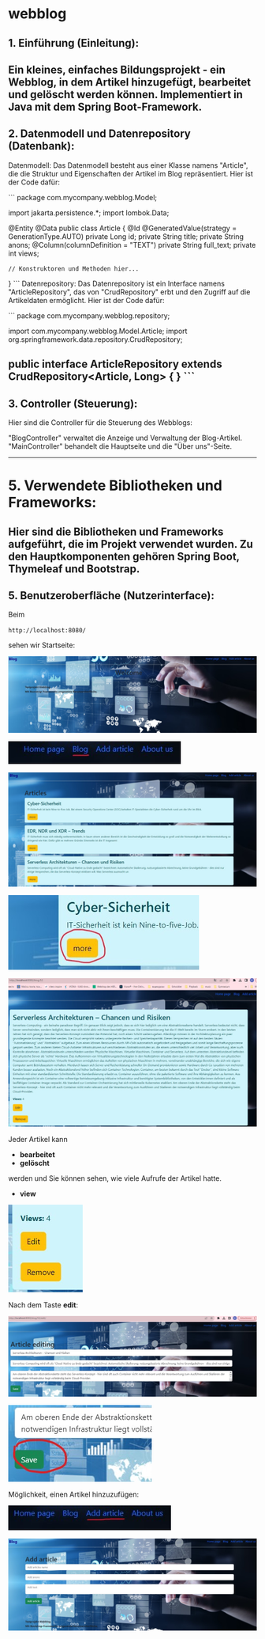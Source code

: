 # webblog

## 1. Einführung (Einleitung):
Ein kleines, einfaches Bildungsprojekt - ein Webblog, in dem Artikel hinzugefügt, bearbeitet und gelöscht werden können. Implementiert in Java mit dem Spring Boot-Framework.
---

## 2. Datenmodell und Datenrepository (Datenbank):

Datenmodell:
Das Datenmodell besteht aus einer Klasse namens "Article", die die Struktur und Eigenschaften der Artikel im Blog repräsentiert. Hier ist der Code dafür:

\```
package com.mycompany.webblog.Model;

import jakarta.persistence.*;
import lombok.Data;

@Entity
@Data
public class Article {
    @Id
    @GeneratedValue(strategy = GenerationType.AUTO)
    private Long id;
    private String title;
    private String anons;
    @Column(columnDefinition = "TEXT")
    private String full_text;
    private int views;

    // Konstruktoren und Methoden hier...
}
\```
Datenrepository:
Das Datenrepository ist ein Interface namens "ArticleRepository", das von "CrudRepository" erbt und den Zugriff auf die Artikeldaten ermöglicht. Hier ist der Code dafür:

\```
package com.mycompany.webblog.repository;

import com.mycompany.webblog.Model.Article;
import org.springframework.data.repository.CrudRepository;

public interface ArticleRepository extends CrudRepository<Article, Long> {
}
\```
---
## 3. Controller (Steuerung):

Hier sind die Controller für die Steuerung des Webblogs:

"BlogController" verwaltet die Anzeige und Verwaltung der Blog-Artikel.
"MainController" behandelt die Hauptseite und die "Über uns"-Seite.

---
# 5. Verwendete Bibliotheken und Frameworks:

Hier sind die Bibliotheken und Frameworks aufgeführt, die im Projekt verwendet wurden. Zu den Hauptkomponenten gehören Spring Boot, Thymeleaf und Bootstrap.
---

## 5. Benutzeroberfläche (Nutzerinterface):
Beim 

`http://localhost:8080/`

sehen wir Startseite:

![homepage](https://github.com/EllinaGorby/webblog/blob/master/screenshots/homepage.jpg)

![link_blog](https://github.com/EllinaGorby/webblog/blob/master/screenshots/link_blog.jpg)

![blog](https://github.com/EllinaGorby/webblog/blob/master/screenshots/articles.jpg)

![articles_button_more](https://github.com/EllinaGorby/webblog/blob/master/screenshots/articles_button_more.jpg)

![review_article](https://github.com/EllinaGorby/webblog/blob/master/screenshots/review_article.jpg)

Jeder Artikel kann 
- **bearbeitet**
- **gelöscht**
  
werden und Sie können sehen, wie viele Aufrufe der Artikel hatte.
- **view**

![blog](https://github.com/EllinaGorby/webblog/blob/master/screenshots/review_article_buttons.jpg)

Nach dem Taste **edit**:

![edit_article](https://github.com/EllinaGorby/webblog/blob/master/screenshots/edit_article.jpg)


![edit_article_button_save](https://github.com/EllinaGorby/webblog/blob/master/screenshots/edit_article_button_save.jpg)

Möglichkeit, einen Artikel hinzuzufügen:

![link_add_article](https://github.com/EllinaGorby/webblog/blob/master/screenshots/link_add_article.jpg)


![add_articles](https://github.com/EllinaGorby/webblog/blob/master/screenshots/add_articles.jpg)



